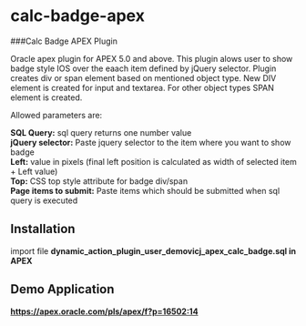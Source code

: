 # calc-badge-apex
###Calc Badge APEX Plugin

Oracle apex plugin for APEX 5.0 and above.
This plugin alows user to show badge style IOS over the eaach item defined by jQuery selector.
Plugin creates div or span element based on mentioned object type.
New DIV element is created for input and textarea. For other object types SPAN element is created.

Allowed parameters are:<br>

<b>SQL Query:</b> sql query returns one number value<br>
<b>jQuery selector:</b> Paste jquery selector to the item where you want to show badge<br>
<b>Left:</b> value in pixels (final left position is calculated as width of selected item + Left value)<br>
<b>Top:</b> CSS top style attribute for badge div/span<br>
<b>Page items to submit:</b> Paste items which should be submitted when sql query is executed

## Installation

import file <b>dynamic_action_plugin_user_demovicj_apex_calc_badge.sql<b> in APEX

## Demo Application
https://apex.oracle.com/pls/apex/f?p=16502:14


